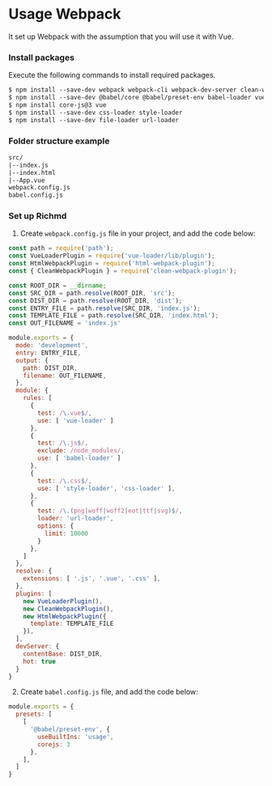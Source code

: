 # Usage Webpack

It set up Webpack with the assumption that you will use it with Vue.

### Install packages
Execute the following commands to install required packages.

```txt
$ npm install --save-dev webpack webpack-cli webpack-dev-server clean-webpack-plugin html-webpack-plugin
$ npm install --save-dev @babel/core @babel/preset-env babel-loader vue-loader
$ npm install core-js@3 vue
$ npm install --save-dev css-loader style-loader
$ npm install --save-dev file-loader url-loader
```

### Folder structure example
```txt
src/
|--index.js
|--index.html 
|--App.vue
webpack.config.js
babel.config.js
```

### Set up Richmd

1. Create `webpack.config.js` file in your project, and add the code below:

```js
const path = require('path');
const VueLoaderPlugin = require('vue-loader/lib/plugin');
const HtmlWebpackPlugin = require('html-webpack-plugin');
const { CleanWebpackPlugin } = require('clean-webpack-plugin');

const ROOT_DIR = __dirname;
const SRC_DIR = path.resolve(ROOT_DIR, 'src');
const DIST_DIR = path.resolve(ROOT_DIR, 'dist');
const ENTRY_FILE = path.resolve(SRC_DIR, 'index.js');
const TEMPLATE_FILE = path.resolve(SRC_DIR, 'index.html');
const OUT_FILENAME = 'index.js'

module.exports = {
  mode: 'development',
  entry: ENTRY_FILE,
  output: {
    path: DIST_DIR,
    filename: OUT_FILENAME,
  },
  module: {
    rules: [
      {
        test: /\.vue$/,
        use: [ 'vue-loader' ]
      },
      {
        test: /\.js$/,
        exclude: /node_modules/,
        use: [ 'babel-loader' ]
      },
      {
        test: /\.css$/,
        use: [ 'style-loader', 'css-loader' ],
      },
      { 
        test: /\.(png|woff|woff2|eot|ttf|svg)$/, 
        loader: 'url-loader',
        options: {
          limit: 10000
        } 
      },
    ]
  },
  resolve: {
    extensions: [ '.js', '.vue', '.css' ],
  },
  plugins: [
    new VueLoaderPlugin(),
    new CleanWebpackPlugin(),
    new HtmlWebpackPlugin({
      template: TEMPLATE_FILE
    }),
  ],
  devServer: {
    contentBase: DIST_DIR,
    hot: true
  }
}
```

2. Create `babel.config.js` file, and add the code below:

```js
module.exports = {
  presets: [
    [
      '@babel/preset-env', {
        useBuiltIns: 'usage',
        corejs: 3
      },
    ],
  ]
}
```
